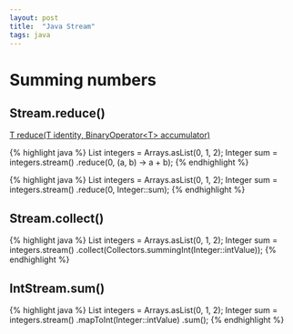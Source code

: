 ```yaml
---
layout: post
title:  "Java Stream"
tags: java
---
```

# Summing numbers
## Stream.reduce()
[T reduce(T identity, BinaryOperator\<T\> accumulator)](https://docs.oracle.com/javase/8/docs/api/java/util/stream/Stream.html#reduce-T-java.util.function.BinaryOperator-)

{% highlight java %}
List<Integer> integers = Arrays.asList(0, 1, 2);
Integer sum = integers.stream()
  .reduce(0, (a, b) -> a + b);
{% endhighlight %}

{% highlight java %}
List<Integer> integers = Arrays.asList(0, 1, 2);
Integer sum = integers.stream()
  .reduce(0, Integer::sum);
{% endhighlight %}

## Stream.collect() 
{% highlight java %}
List<Integer> integers = Arrays.asList(0, 1, 2);
Integer sum = integers.stream()
  .collect(Collectors.summingInt(Integer::intValue));
{% endhighlight %}

## IntStream.sum()
{% highlight java %}
List<Integer> integers = Arrays.asList(0, 1, 2);
Integer sum = integers.stream()
  .mapToInt(Integer::intValue)
  .sum();
{% endhighlight %}
